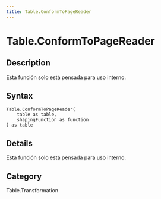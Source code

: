 ```yaml
---
title: Table.ConformToPageReader
---
```


# Table.ConformToPageReader


## Description

Esta función solo está pensada para uso interno.


## Syntax

```powerquery
Table.ConformToPageReader(
    table as table,
    shapingFunction as function
) as table
```


## Details

Esta función solo está pensada para uso interno.



## Category
Table.Transformation

